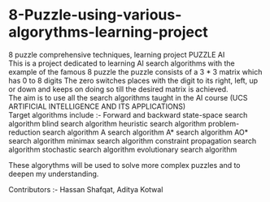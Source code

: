 # 8-Puzzle-using-various-algorythms-learning-project
8 puzzle comprehensive techniques, learning project  PUZZLE AI  
This is a project dedicated to learning AI search algorithms with the example of the famous 8 puzzle the puzzle consists of a 3 * 3 matrix which has 0 to 8 digits 
The zero switches places with the digit to its right, left, up or down and keeps on doing so till the desired matrix is achieved.  
The aim is to use all the search algorithms taught in the AI course (UCS ARTIFICIAL INTELLIGENCE AND ITS APPLICATIONS)  
Target algorithms include :- 
Forward and backward 
state-space search algorithm 
blind search algorithm 
heuristic search algorithm 
problem-reduction search algorithm 
A search algorithm 
A* search algorithm 
AO* search algorithm 
minimax search algorithm 
constraint propagation search algorithm 
stochastic search algorithm 
evolutionary search algorithm
  
  These algorythms will be used to solve more complex puzzles and to deepen my understanding.
  
  Contributors :-
  Hassan Shafqat,
  Aditya Kotwal
